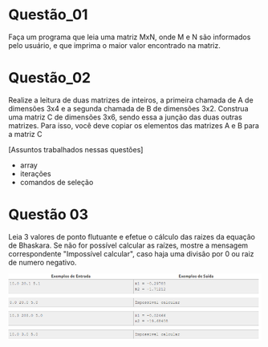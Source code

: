 
# Questão_01 
Faça um programa que leia uma matriz MxN, onde M e N são informados pelo usuário, e que imprima o maior valor encontrado na matriz.

# Questão_02
Realize a leitura de duas matrizes de inteiros, a primeira chamada de A de dimensões 3x4 e a segunda chamada de B de dimensões 3x2. Construa uma matriz C de dimensões 3x6, sendo essa a junção das duas outras matrizes. Para isso, você deve copiar os elementos das matrizes A e B para a matriz C 

[Assuntos trabalhados nessas questões] 
* array 
* iterações
* comandos de seleção 

# Questão 03
Leia 3 valores de ponto flutuante e efetue o cálculo das raizes da equação de Bhaskara. Se não for possível calcular as raízes, mostre a mensagem correspondente "Impossível calcular", caso haja uma divisão por 0 ou raiz de numero negativo.

![Questão 03](/Estudos/images/Q03-Java.png)

